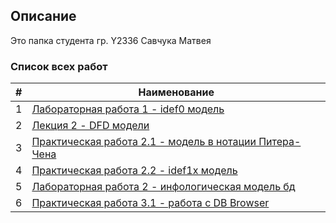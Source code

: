 ## Описание

Это папка студента гр. Y2336
Савчука Матвея

### Список всех работ

| # | Наименование |
| --- | --- |
| 1 | [Лабораторная работа 1 - idef0 модель](./LR1_DFD) |
| 2 | [Лекция 2 - DFD модели](./lections/lection_2_DFD) |
| 3 | [Практическая работа 2.1 - модель в нотации Питера-Чена](./Pr2.1_PiterChen) |
| 4 | [Практическая работа 2.2 - idef1x модель](./Pr2.2) |
| 5 | [Лабораторная работа 2 - инфологическая модель бд](./LR2) |
| 6 | [Практическая работа 3.1 - работа с DB Browser](./Pr3.1_sqlite) |
